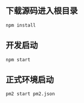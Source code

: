 
## 下载源码进入根目录

```
npm install
```

## 开发启动

```
npm start
```

## 正式环境启动


```
pm2 start pm2.json
```